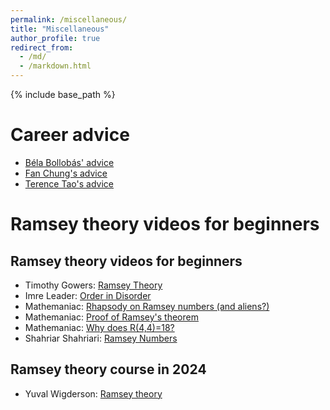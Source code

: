 ```yaml
---
permalink: /miscellaneous/
title: "Miscellaneous"
author_profile: true
redirect_from: 
  - /md/
  - /markdown.html
---
```

{% include base_path %}

Career advice
======

* [Béla Bollobás' advice](../assets/Bollobas.pdf)
* [Fan Chung's advice](https://mathweb.ucsd.edu/~fan/teach/gradpol.html)
* [Terence Tao's advice](https://terrytao.wordpress.com/career-advice/)

Ramsey theory videos for beginners
======

## Ramsey theory videos for beginners

* Timothy Gowers: [Ramsey Theory](https://youtu.be/uxRvfEOC3uQ?si=hVppsrziLows1IoL)
* Imre Leader: [Order in Disorder](https://youtu.be/AZnvP86N20I?si=bYeAjYB8gzqwSTpS)
* Mathemaniac: [Rhapsody on Ramsey numbers (and aliens?)](https://youtu.be/6xEjGnC1_F8?si=Aa1KvGp9BAq3p8t2)
* Mathemaniac: [Proof of Ramsey's theorem](https://youtu.be/nZDaJenIH88?si=ftAX2yVg0VIscQPt)
* Mathemaniac: [Why does R(4,4)=18?](https://youtu.be/8de4pXIPI8w?si=NQ6FpCHEK_0jdJ1O)
* Shahriar Shahriari: [Ramsey Numbers](https://youtube.com/playlist?list=PLpcU2wNhmPYcAcsvebUBh28XeEt0Y4WyH&si=zwPWqm1XAhgQ4Wco)

## Ramsey theory course in 2024

* Yuval Wigderson: [Ramsey theory](https://n.ethz.ch/~ywigderson/math/teaching/)
